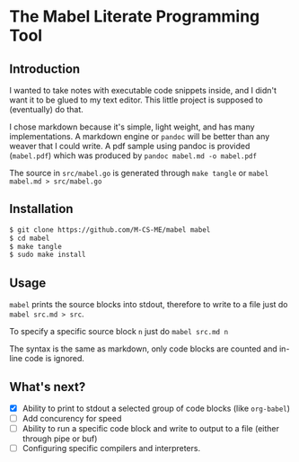 # The Mabel Literate Programming Tool

## Introduction

I wanted to take notes with executable code snippets inside, and I didn't want it to be glued to my text editor. This little project is supposed to (eventually) do that.

I chose markdown because it's simple, light weight, and has many implementations. A markdown engine or `pandoc` will be better than any weaver that I could write. A pdf sample using pandoc is provided (`mabel.pdf`) which was produced by `pandoc mabel.md -o mabel.pdf`

The source in `src/mabel.go` is generated through `make tangle` or `mabel mabel.md > src/mabel.go`

## Installation

```bash
$ git clone https://github.com/M-CS-ME/mabel mabel
$ cd mabel
$ make tangle
$ sudo make install
```

## Usage

`mabel` prints the source blocks into stdout, therefore to write to a file just do `mabel src.md > src`.

To specify a specific source block `n` just do `mabel src.md n`

The syntax is the same as markdown, only code blocks are counted and in-line code is ignored.

## What's next?

- [X] Ability to print to stdout a selected group of code blocks (like `org-babel`)
- [ ] Add concurency for speed 
- [ ] Ability to run a specific code block and write to output to a file (either through pipe or buf)
- [ ] Configuring specific compilers and interpreters.
